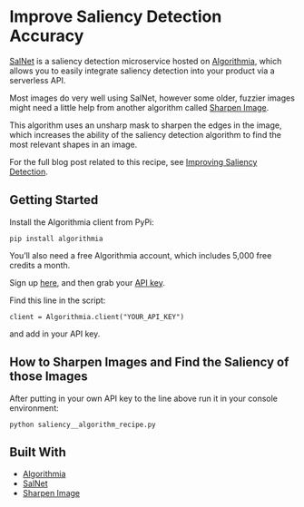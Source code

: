 # Improve Saliency Detection Accuracy

[SalNet](https://algorithmia.com/algorithms/deeplearning/SalNet) is a saliency detection microservice hosted on [Algorithmia](https://algorithmia.com/), which allows you to easily integrate saliency detection into your product via a serverless API.

Most images do very well using SalNet, however some older, fuzzier images might need a little help from another algorithm called [Sharpen Image](https://algorithmia.com/algorithms/opencv/SharpenImage).

This algorithm uses an unsharp mask to sharpen the edges in the image, which increases the ability of the saliency detection algorithm to find the most relevant shapes in an image.

For the full blog post related to this recipe, see [Improving Saliency Detection](http://blog.algorithmia.com/improve-saliency-detection-accuracy/).

## Getting Started

Install the Algorithmia client from PyPi:

```pip install algorithmia```

You’ll also need a free Algorithmia account, which includes 5,000 free credits a month.

Sign up [here](https://algorithmia.com/), and then grab your [API key](algorithmia.com/user#credentials).

Find this line in the script: 

```
client = Algorithmia.client("YOUR_API_KEY")
```
and add in your API key.

## How to Sharpen Images and Find the Saliency of those Images

After putting in your own API key to the line above run it in your console environment:

```python saliency__algorithm_recipe.py```

## Built With
* [Algorithmia](https://algorithmia.com/)
* [SalNet](https://algorithmia.com/algorithms/deeplearning/SalNet)
* [Sharpen Image](https://algorithmia.com/algorithms/opencv/SharpenImage)
